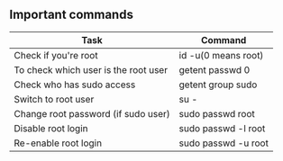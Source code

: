 
## Important commands

<table>
  <thead>
    <tr>
      <th>Task</th>
      <th>Command</th>
    </tr>
  </thead>
  <tbody>
    <tr>
      <td>Check if you're root</td>
      <td>id -u(0 means root)</td>
    </tr>
    <tr>
      <td>To check which user is the root user</td>
      <td>getent passwd 0</td>
    </tr>
    <tr>
      <td>Check who has sudo access</td>
      <td>getent group sudo</td>
    </tr>
    <tr>
      <td>Switch to root user</td>
      <td>su -</td>
    </tr>
    <tr>
      <td>Change root password (if sudo user)</td>
      <td>sudo passwd root</td>
    </tr>
    <tr>
      <td>Disable root login</td>
      <td>sudo passwd -l root</td>
    </tr>
    <tr>
      <td>Re-enable root login</td>
      <td>sudo passwd -u root</td>
    </tr>
  </tbody>
</table>